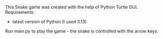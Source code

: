 This Snake game was created with the help of Python Turtle GUI.
Requirements:
 - latest version of Python (I used 3.13)

Run main.py to play the game - the snake is controlled with the arrow keys.
